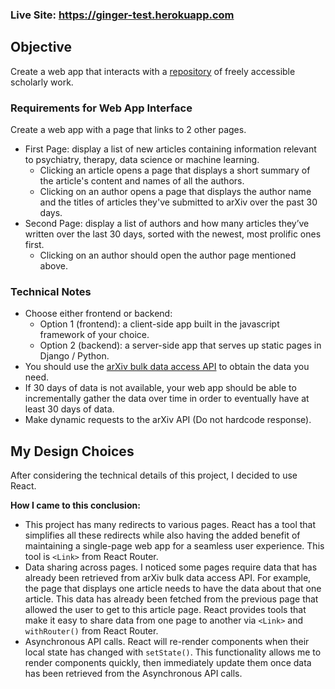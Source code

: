 ### Live Site: https://ginger-test.herokuapp.com

## Objective
Create a web app that interacts with a [repository](https://arxiv.org) of freely accessible scholarly work.

### Requirements for Web App Interface
Create a web app with a page that links to 2 other pages.
* First Page: display a list of new articles containing information relevant to psychiatry, therapy, data science or machine learning.
  * Clicking an article opens a page that displays a short summary of the article's content and names of all the authors.
  * Clicking on an author opens a page that displays the author name and the titles of articles they've submitted to arXiv over the past 30 days.
* Second Page: display a list of authors and how many articles they’ve written over the last 30 days, sorted with the newest, most prolific ones first.
  * Clicking on an author should open the author page mentioned above.

### Technical Notes
* Choose either frontend or backend:
  * Option 1 (frontend): a client-side app built in the javascript framework of your choice.
  * Option 2 (backend): a server-side app that serves up static pages in Django / Python.
* You should use the [arXiv bulk data access API](https://arxiv.org/help/bulk_data) to obtain the data you need.
* If 30 days of data is not available, your web app should be able to incrementally gather the data over time in order to eventually have at least 30 days of data.
*  Make dynamic requests to the arXiv API (Do not hardcode response).


## My Design Choices
After considering the technical details of this project, I decided to use React.

__How I came to this conclusion:__
- This project has many redirects to various pages. React has a tool that simplifies all these redirects while also having the added benefit of maintaining a single-page web app for a seamless user experience. This tool is `<Link>` from React Router.
- Data sharing across pages. I noticed some pages require data that has already been retrieved from arXiv bulk data access API. For example, the page that displays one article needs to have the data about that one article. This data has already been fetched from the previous page that allowed the user to get to this article page. React provides tools that make it easy to share data from one page to another via `<Link>` and `withRouter()` from React Router.
- Asynchronous API calls. React will re-render components when their local state has changed with `setState()`. This functionality allows me to render components quickly, then immediately update them once data has been retrieved from the Asynchronous API calls.

